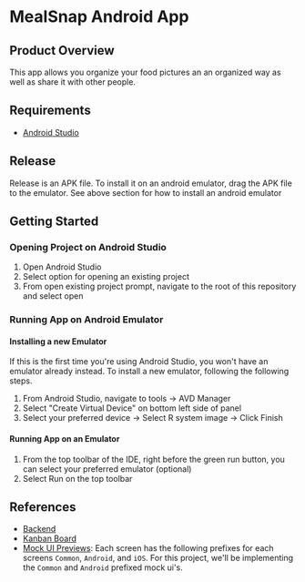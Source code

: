 # MealSnap Android App

## Product Overview
This app allows you organize your food pictures an an organized way as well as share it with other people. 

## Requirements
 - [Android Studio](https://developer.android.com/studio)

## Release
Release is an APK file. To install it on an android emulator, drag the APK file to the emulator. See above section for how to install an android emulator

## Getting Started

### Opening Project on Android Studio
1. Open Android Studio
2. Select option for opening an existing project
3. From open existing project prompt, navigate to the root of this repository and select open

### Running App on Android Emulator

#### Installing a new Emulator
If this is the first time you're using Android Studio, you won't have an emulator already instead. To install a new emulator, following the following steps.
1. From Android Studio, navigate to tools -> AVD Manager
2. Select "Create Virtual Device" on bottom left side of panel
3. Select your preferred device -> Select R system image -> Click Finish

#### Running App on an Emulator
1. From the top toolbar of the IDE, right before the green run button, you can select your preferred emulator (optional)
2. Select Run on the top toolbar

## References
- [Backend](https://github.com/CSCI-40500-77100-Spring-2021/project-10__backend)
- [Kanban Board](https://github.com/orgs/CSCI-40500-77100-Spring-2021/projects/1)
- [Mock UI Previews](https://projects.invisionapp.com/share/HJ10DN9S6MRN#/screens/446418641?browse): Each screen has the following prefixes for each screens `Common`, `Android`, and `iOS`. For this project, we'll be implementing the `Common` and `Android` prefixed mock ui's. 

